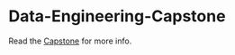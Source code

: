 # Data-Engineering-Capstone
Read the [Capstone](https://github.com/wagnerdelima/Data-Engineering-Capstone/blob/master/Capstone.ipynb) for more info.

